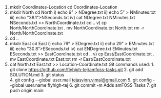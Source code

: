 1. mkdir Coordinates-Location 
                                      cd Coordinates-Location 
2. mkdir North
                                      cd North
                                     i) echo 9° > NDegree.txt
                                     ii) echo 5" > NMinutes.txt
                                     iii) echo "38.1">NSeconds.txt
                                     iv) cat NDegree.txt NMinutes.txt NSeconds.txt >> NorthCoordinate.txt
                                      cd ..
                                     v) cp North/NorthCoordinate.txt . 
                                        mv NorthCoordinate.txt North.txt
                                        rm -r North/NorthCoordinate.txt
3. cd ..
4. mkdir East
                                      cd East
                                     i) echo 76° > EDegree.txt
                                     ii) echo 29" > EMinutes.txt
                                     iii) echo "30.8">ESeconds.txt
                                     iv) cat ENDegree.txt EMinutes.txt ESeconds.txt >> EastCoordinate.txt
                                      cd ..
                                     v) cp East/EastCoordinate.txt . 
                                        mv EastCoordinate.txt East.txt
                                        rm -r East/EastCoordinate.txt
5. cat North.txt East.txt >> Location-Coordinate.txt
Git commands used: 1. git clone https://github.com/flyhigh-tej/amfoss-tasks.git
                   2. git add SOLUTION.md
                   3. git status   
                   4. git config --global user.mail tejasvinn.vimal@gmail.com
                   5. git config --global user.name flyhigh-tej
                   6. git commit -m Adds amFOSS Tasks
                   7. git push origin main

